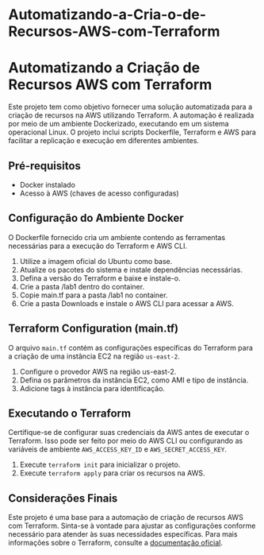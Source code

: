 # Automatizando-a-Cria-o-de-Recursos-AWS-com-Terraform

# Automatizando a Criação de Recursos AWS com Terraform

Este projeto tem como objetivo fornecer uma solução automatizada para a criação de recursos na AWS utilizando Terraform. A automação é realizada por meio de um ambiente Dockerizado, executando em um sistema operacional Linux. O projeto inclui scripts Dockerfile, Terraform e AWS para facilitar a replicação e execução em diferentes ambientes.

## Pré-requisitos
- Docker instalado
- Acesso à AWS (chaves de acesso configuradas)

## Configuração do Ambiente Docker

O Dockerfile fornecido cria um ambiente contendo as ferramentas necessárias para a execução do Terraform e AWS CLI.

1. Utilize a imagem oficial do Ubuntu como base.
2. Atualize os pacotes do sistema e instale dependências necessárias.
3. Defina a versão do Terraform e baixe e instale-o.
4. Crie a pasta /lab1 dentro do container.
5. Copie main.tf para a pasta /lab1 no container.
6. Crie a pasta Downloads e instale o AWS CLI para acessar a AWS.

## Terraform Configuration (main.tf)

O arquivo `main.tf` contém as configurações específicas do Terraform para a criação de uma instância EC2 na região `us-east-2`.

1. Configure o provedor AWS na região us-east-2.
2. Defina os parâmetros da instância EC2, como AMI e tipo de instância.
3. Adicione tags à instância para identificação.

## Executando o Terraform

Certifique-se de configurar suas credenciais da AWS antes de executar o Terraform. Isso pode ser feito por meio do AWS CLI ou configurando as variáveis de ambiente `AWS_ACCESS_KEY_ID` e `AWS_SECRET_ACCESS_KEY`.

1. Execute `terraform init` para inicializar o projeto.
2. Execute `terraform apply` para criar os recursos na AWS.

## Considerações Finais

Este projeto é uma base para a automação de criação de recursos AWS com Terraform. Sinta-se à vontade para ajustar as configurações conforme necessário para atender às suas necessidades específicas. Para mais informações sobre o Terraform, consulte a [documentação oficial](https://www.terraform.io/docs/index.html).
